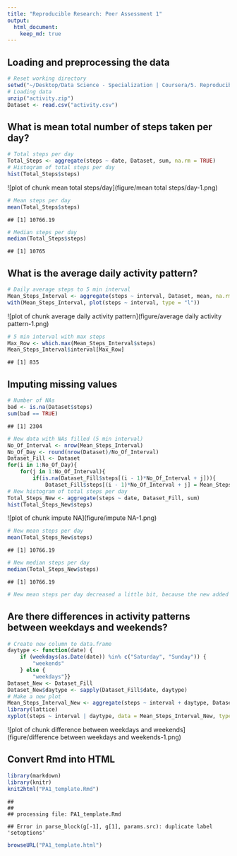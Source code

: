 ```yaml
---
title: "Reproducible Research: Peer Assessment 1"
output: 
  html_document:
    keep_md: true
---
```



## Loading and preprocessing the data

```r
# Reset working directory
setwd("~/Desktop/Data Science - Specialization | Coursera/5. Reproducible Research/Peer Assignments/RepData_PeerAssessment1")
# Loading data
unzip("activity.zip")
Dataset <- read.csv("activity.csv")
```


## What is mean total number of steps taken per day?

```r
# Total steps per day
Total_Steps <- aggregate(steps ~ date, Dataset, sum, na.rm = TRUE)
# Histogram of total steps per day
hist(Total_Steps$steps)
```

![plot of chunk mean total steps/day](figure/mean total steps/day-1.png) 

```r
# Mean steps per day
mean(Total_Steps$steps)
```

```
## [1] 10766.19
```

```r
# Median steps per day
median(Total_Steps$steps)
```

```
## [1] 10765
```


## What is the average daily activity pattern?

```r
# Daily average steps to 5 min interval
Mean_Steps_Interval <- aggregate(steps ~ interval, Dataset, mean, na.rm = TRUE)
with(Mean_Steps_Interval, plot(steps ~ interval, type = "l"))
```

![plot of chunk average daily activity pattern](figure/average daily activity pattern-1.png) 

```r
# 5 min interval with max steps
Max_Row <- which.max(Mean_Steps_Interval$steps)
Mean_Steps_Interval$interval[Max_Row]
```

```
## [1] 835
```


## Imputing missing values

```r
# Number of NAs
bad <- is.na(Dataset$steps)
sum(bad == TRUE)
```

```
## [1] 2304
```

```r
# New data with NAs filled (5 min interval)
No_Of_Interval <- nrow(Mean_Steps_Interval)
No_Of_Day <- round(nrow(Dataset)/No_Of_Interval)
Dataset_Fill <- Dataset
for(i in 1:No_Of_Day){
    for(j in 1:No_Of_Interval){
        if(is.na(Dataset_Fill$steps[(i - 1)*No_Of_Interval + j])){
            Dataset_Fill$steps[(i - 1)*No_Of_Interval + j] = Mean_Steps_Interval$steps[j]}}}
# New histogram of total steps per day
Total_Steps_New <- aggregate(steps ~ date, Dataset_Fill, sum)
hist(Total_Steps_New$steps)
```

![plot of chunk impute NA](figure/impute NA-1.png) 

```r
# New mean steps per day
mean(Total_Steps_New$steps)
```

```
## [1] 10766.19
```

```r
# New median steps per day
median(Total_Steps_New$steps)
```

```
## [1] 10766.19
```

```r
# New mean steps per day decreased a little bit, because the new added mean 5-minutes interval, which are to replace the missing values, are values smaller than the mean steps. This indicates that smaller values are more difficult to be detected, so that they are more likely to form missing values. Imputing missing data makes the estimates more close to the real situation, in which smaller values are less likely to be detected.
```


## Are there differences in activity patterns between weekdays and weekends?

```r
# Create new column to data.frame
daytype <- function(date) {
    if (weekdays(as.Date(date)) %in% c("Saturday", "Sunday")) {
        "weekends"
    } else {
        "weekdays"}}
Dataset_New <- Dataset_Fill
Dataset_New$daytype <- sapply(Dataset_Fill$date, daytype)
# Make a new plot
Mean_Steps_Interval_New <- aggregate(steps ~ interval + daytype, Dataset_New, mean)
library(lattice)
xyplot(steps ~ interval | daytype, data = Mean_Steps_Interval_New, type = "l", layout = c(1, 2)) 
```

![plot of chunk difference between weekdays and weekends](figure/difference between weekdays and weekends-1.png) 


## Convert Rmd into HTML

```r
library(markdown)
library(knitr)
knit2html("PA1_template.Rmd")
```

```
## 
## 
## processing file: PA1_template.Rmd
```

```
## Error in parse_block(g[-1], g[1], params.src): duplicate label 'setoptions'
```

```r
browseURL("PA1_template.html")
```
